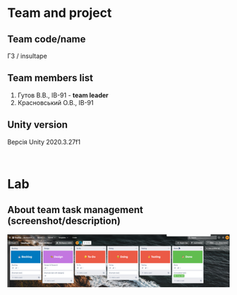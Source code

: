 # Team and project
## Team code/name
Г3 / insultape

## Team members list 
1. Гутов В.В., ІВ-91 - **team leader**
1. Красновський О.В., ІВ-91

## Unity version
Версія Unity 2020.3.27f1

</br>

# Lab
## About team task management (screenshot/description)

![trello](./docs/images/trello.png)
